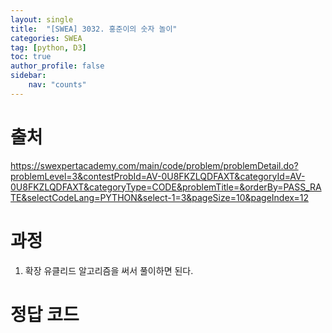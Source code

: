 ```yaml
---
layout: single
title:  "[SWEA] 3032. 홍준이의 숫자 놀이"
categories: SWEA
tag: [python, D3]
toc: true
author_profile: false
sidebar:
    nav: "counts"
---
```


# 출처
<https://swexpertacademy.com/main/code/problem/problemDetail.do?problemLevel=3&contestProbId=AV-0U8FKZLQDFAXT&categoryId=AV-0U8FKZLQDFAXT&categoryType=CODE&problemTitle=&orderBy=PASS_RATE&selectCodeLang=PYTHON&select-1=3&pageSize=10&pageIndex=12>
  
  
# 과정
1. 확장 유클리드 알고리즘을 써서 풀이하면 된다.


 
  
    
    
# 정답 코드
<script src="https://gist.github.com/kghees/b21b39335df316af2bb51bcb09df67f5.js"></script>